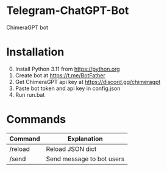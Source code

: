 # Telegram-ChatGPT-Bot
ChimeraGPT bot

# Installation
0. Install Python 3.11 from https://python.org
1. Create bot at https://t.me/BotFather
2. Get ChimeraGPT api key at https://discord.gg/chimeragpt
3. Paste bot token and api key in config.json
4. Run run.bat

# Commands

| Command | Explanation               |
|---------|---------------------------|
| /reload | Reload JSON dict          |
| /send   | Send message to bot users |

